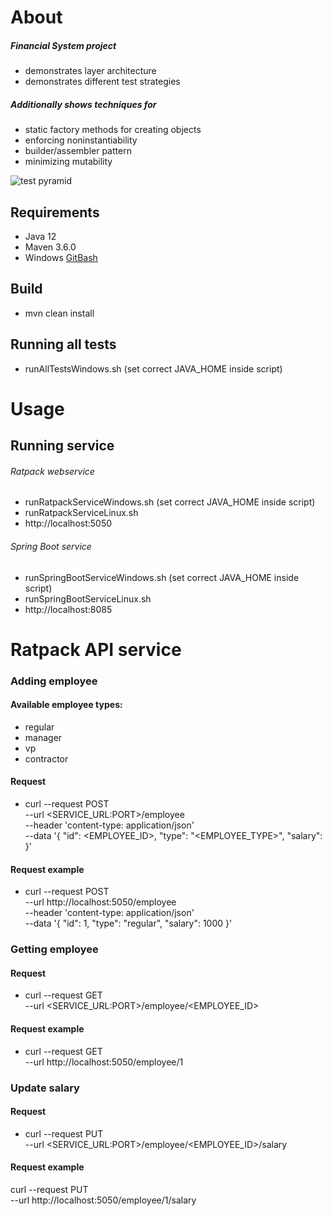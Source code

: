 # About

##### Financial System project
 * demonstrates layer architecture
 * demonstrates different test strategies

##### Additionally shows techniques for
* static factory methods for creating objects
* enforcing noninstantiability
* builder/assembler pattern
* minimizing mutability

![test pyramid](https://abstracta.us/wp-content/uploads/2015/10/Screen-Shot-2017-03-27-at-6.21.09-PM-min-1.png)

## Requirements
* Java 12
* Maven 3.6.0
* Windows [GitBash](https://gitforwindows.org) 

## Build
* mvn clean install

## Running all tests
* runAllTestsWindows.sh (set correct JAVA_HOME inside script)

# Usage
## Running service
###### Ratpack webservice
* runRatpackServiceWindows.sh (set correct JAVA_HOME inside script)
* runRatpackServiceLinux.sh
* http://localhost:5050

###### Spring Boot service 
* runSpringBootServiceWindows.sh (set correct JAVA_HOME inside script)
* runSpringBootServiceLinux.sh
* http://localhost:8085

# Ratpack API service

### Adding employee
#### Available employee types:
* regular
* manager
* vp
* contractor

#### Request
* curl --request POST \
  --url <SERVICE_URL:PORT>/employee \
  --header 'content-type: application/json' \
  --data '{
  "id": <EMPLOYEE_ID>,
  "type": "<EMPLOYEE_TYPE>",
  "salary": <SALARY>
}'

#### Request example
* curl --request POST \
  --url http://localhost:5050/employee \
  --header 'content-type: application/json' \
  --data '{
  "id": 1,
  "type": "regular",
  "salary": 1000
}'

### Getting employee

#### Request
* curl --request GET \
  --url <SERVICE_URL:PORT>/employee/<EMPLOYEE_ID>

#### Request example
* curl --request GET \
  --url http://localhost:5050/employee/1

### Update salary

#### Request
* curl --request PUT \
  --url <SERVICE_URL:PORT>/employee/<EMPLOYEE_ID>/salary

#### Request example
curl --request PUT \
  --url http://localhost:5050/employee/1/salary